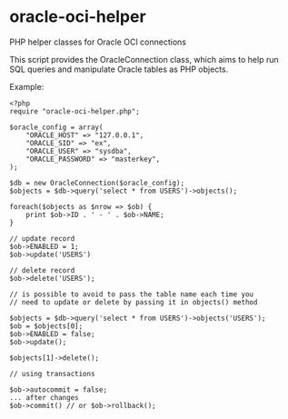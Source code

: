 oracle-oci-helper
=================

PHP helper classes for Oracle OCI connections

This script provides the OracleConnection class, which aims 
to help run SQL queries and manipulate Oracle tables as 
PHP objects.

Example:
    
    <?php
    require "oracle-oci-helper.php";
    
    $oracle_config = array(
        "ORACLE_HOST" => "127.0.0.1",
        "ORACLE_SID" => "ex",
        "ORACLE_USER" => "sysdba",
        "ORACLE_PASSWORD" => "masterkey",
    );
    
    $db = new OracleConnection($oracle_config);
    $objects = $db->query('select * from USERS')->objects();
    
    foreach($objects as $nrow => $ob) {
        print $ob->ID . ' - ' . $ob->NAME;
    }
    
    // update record
    $ob->ENABLED = 1;
    $ob->update('USERS')

    // delete record
    $ob->delete('USERS');
    
    // is possible to avoid to pass the table name each time you 
    // need to update or delete by passing it in objects() method
    
    $objects = $db->query('select * from USERS')->objects('USERS');
    $ob = $objects[0];
    $ob->ENABLED = false;
    $ob->update();
    
    $objects[1]->delete();

    // using transactions
    
    $ob->autocommit = false;
    ... after changes
    $ob->commit() // or $ob->rollback();

